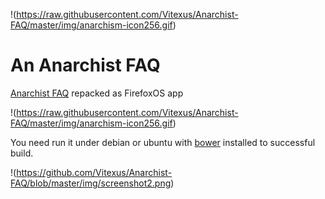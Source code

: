 !(https://raw.githubusercontent.com/Vitexus/Anarchist-FAQ/master/img/anarchism-icon256.gif)

An Anarchist FAQ
=============

[Anarchist FAQ](http://anarchism.pageabode.com/afaq/index.html) repacked as FirefoxOS app

!(https://raw.githubusercontent.com/Vitexus/Anarchist-FAQ/master/img/anarchism-icon256.gif)

You need run it under debian or ubuntu with [bower](http://bower.io/) installed to successful build.

!(https://github.com/Vitexus/Anarchist-FAQ/blob/master/img/screenshot2.png)
